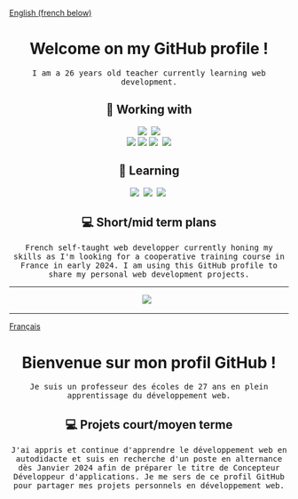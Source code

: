 <ins>English (french below)</ins>
<h1 align="center" font-weight="bold"> Welcome on my GitHub profile ! </h1>

<p align="center"><samp>I am a 26 years old teacher currently learning web development.</samp></p>

<h2 align="center">🔭 Working with</h2>
<p align="center">
  <img src="https://img.shields.io/badge/Node.js-339933?style=for-the-badge&logo=nodedotjs&logoColor=white" />&nbsp;
  <img src="https://img.shields.io/badge/Express.js-000000?style=for-the-badge&logo=express&logoColor=white" /><br/>
  <img src="https://img.shields.io/badge/MongoDB-4EA94B?style=for-the-badge&logo=mongodb&logoColor=white" />
  <img src="https://img.shields.io/badge/bootstrap-%238511FA.svg?style=for-the-badge&logo=bootstrap&logoColor=white">
  <img src="https://img.shields.io/badge/GIT-E44C30?style=for-the-badge&logo=git&logoColor=white" />&nbsp;    
  <img src="https://img.shields.io/badge/GitHub-100000?style=for-the-badge&logo=github&logoColor=white"/>
</p>
 
<h2 align="center">🌱 Learning</h2>
<p align="center">
  <img src="https://img.shields.io/badge/React-20232A?style=for-the-badge&logo=react&logoColor=61DAFB" />&nbsp;
  <img src="https://img.shields.io/badge/PHP-777BB4?style=for-the-badge&logo=php&logoColor=white" />&nbsp;
  <img src="https://img.shields.io/badge/Symfony-000000?style=for-the-badge&logo=Symfony&logoColor=white" />&nbsp;
</p>

<h2 align="center">💻 Short/mid term plans</h2>
<p align="center">
  <samp>French self-taught web developper currently honing my skills as I'm looking for a cooperative training course in France in early 2024. I am using this GitHub profile to share my personal web development projects.</samp>
</p> 

***
<p align="center">
  <a href="https://www.linkedin.com/in/raphael-taffoureau/"><img src="https://img.shields.io/badge/LinkedIn-0077B5?style=for-the-badge&logo=linkedin&logoColor=white" /></a>&nbsp;&nbsp;
</p>

***

<ins>Français</ins>
<h1 align="center" font-weight="bold"> Bienvenue sur mon profil GitHub ! </h1> 

<p align="center"><samp>Je suis un professeur des écoles de 27 ans en plein apprentissage du développement web.</em></samp></p>
<h2 align="center">💻 Projets court/moyen terme </h2>
<p align="center">
  <samp>J'ai appris et continue d'apprendre le développement web en autodidacte et suis en recherche d'un poste en alternance dès Janvier 2024 afin de préparer le titre de Concepteur Développeur d'applications. Je me sers de ce profil GitHub pour partager mes projets personnels en développement web.</samp>
</p>
